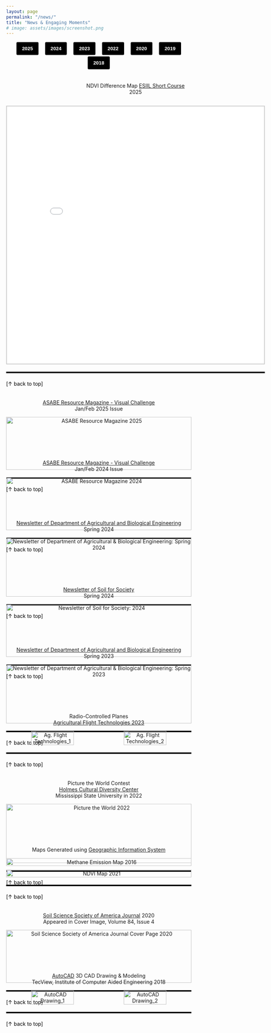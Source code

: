 ```yaml
---
layout: page
permalink: "/news/"
title: "News & Engaging Moments"
# image: assets/images/screenshot.png
---
```

<div style="text-align: center; margin-bottom: 20px;">
  <button style="cursor: pointer; padding: 10px 15px; margin: 0 5px; border: 2px solid white; background-color: black; color: white; border-radius: 5px; transition: background-color 0.3s; font-weight: bold;"
          onmouseover="this.style.backgroundColor='white'; this.style.color='black'" 
          onmouseout="this.style.backgroundColor='black'; this.style.color='white'" 
          onclick="scrollToYear('2025')">2025</button>
  <button style="cursor: pointer; padding: 10px 15px; margin: 0 5px; border: 2px solid white; background-color: black; color: white; border-radius: 5px; transition: background-color 0.3s; font-weight: bold;"
          onmouseover="this.style.backgroundColor='white'; this.style.color='black'" 
          onmouseout="this.style.backgroundColor='black'; this.style.color='white'" 
          onclick="scrollToYear('2024')">2024</button>
  <button style="cursor: pointer; padding: 10px 15px; margin: 0 5px; border: 2px solid white; background-color: black; color: white; border-radius: 5px; transition: background-color 0.3s; font-weight: bold;"
          onmouseover="this.style.backgroundColor='white'; this.style.color='black'" 
          onmouseout="this.style.backgroundColor='black'; this.style.color='white'" 
          onclick="scrollToYear('2023')">2023</button>
  <button style="cursor: pointer; padding: 10px 15px; margin: 0 5px; border: 2px solid white; background-color: black; color: white; border-radius: 5px; transition: background-color 0.3s; font-weight: bold;"
          onmouseover="this.style.backgroundColor='white'; this.style.color='black'" 
          onmouseout="this.style.backgroundColor='black'; this.style.color='white'" 
          onclick="scrollToYear('2022')">2022</button>
  <button style="cursor: pointer; padding: 10px 15px; margin: 0 5px; border: 2px solid white; background-color: black; color: white; border-radius: 5px; transition: background-color 0.3s; font-weight: bold;"
          onmouseover="this.style.backgroundColor='white'; this.style.color='black'" 
          onmouseout="this.style.backgroundColor='black'; this.style.color='white'" 
          onclick="scrollToYear('2020')">2020</button>
  <button style="cursor: pointer; padding: 10px 15px; margin: 0 5px; border: 2px solid white; background-color: black; color: white; border-radius: 5px; transition: background-color 0.3s; font-weight: bold;"
          onmouseover="this.style.backgroundColor='white'; this.style.color='black'" 
          onmouseout="this.style.backgroundColor='black'; this.style.color='white'" 
          onclick="scrollToYear('2019')">2019</button>
  <button style="cursor: pointer; padding: 10px 15px; margin: 0 5px; border: 2px solid white; background-color: black; color: white; border-radius: 5px; transition: background-color 0.3s; font-weight: bold;"
          onmouseover="this.style.backgroundColor='white'; this.style.color='black'" 
          onmouseout="this.style.backgroundColor='black'; this.style.color='white'" 
          onclick="scrollToYear('2018')">2018</button>
</div>

<div style="display: flex; flex-wrap: wrap; gap: 20px;">

 <!-- ESIIL Short Course 2025 -->
  <div id="2025" style="flex: 1 1 100%; text-align: center;">
    <p>
      NDVI Difference Map
      <a href="https://earthdatascience.org/" target="_blank">
        ESIIL Short Course </a><br>2025
    </p>
    <iframe src="/assets/images//news/NDVI_Bengaluru.html"
        width="700" height="700"
        style="border: 2px solid #ccc; margin-top: 15px;"
        title="NDVI Map - ESIIL Short Course 2025"
        loading="lazy"></iframe>
    <hr style="border: none; border-top: 3px solid #000000; margin: 20px 0;">
    <div style="margin-top: 10px; text-align: left;">
      <a href="#top" style="text-decoration: none; color: black;">[↑ back to top]</a>
    </div>
  </div>

  <!-- ASABE Resource Magazine 2025 -->
  <div id="2025" style="flex: 1 1 100%; text-align: center;">
    <p>
      <a href="https://www.asabe.org/visualchallenge" target="_blank">
        ASABE Resource Magazine - Visual Challenge</a><br>
        Jan/Feb 2025 Issue<br>
    </p>
    <img src="/assets/images/news/asabe_resource_magazine_2025.png" alt="ASABE Resource Magazine 2025" style="width: 100%; height: auto;">
    <hr style="border: none; border-top: 3px solid #000000; margin: 20px 0;">
    <div style="margin-top: 10px; text-align: left;">
      <a href="#top" style="text-decoration: none; color: black;">[↑ back to top]</a>
    </div>
  </div>

  <!-- ASABE Resource Magazine 2024 -->
  <div id="2024" style="flex: 1 1 100%; text-align: center;">
    <p>
      <a href="https://www.asabe.org/visualchallenge" target="_blank">
        ASABE Resource Magazine - Visual Challenge</a><br>
        Jan/Feb 2024 Issue<br>
    </p>
    <img src="/assets/images/news/asabe_resource_magazine_2024.png" alt="ASABE Resource Magazine 2024" style="width: 100%; height: auto;">
    <hr style="border: none; border-top: 3px solid #000000; margin: 20px 0;">
    <div style="margin-top: 10px; text-align: left;">
      <a href="#top" style="text-decoration: none; color: black;">[↑ back to top]</a>
    </div>
  </div>

  <!-- ABE Newsletter 2024 -->
  <div id="2024" style="flex: 1 1 100%; text-align: center;">
    <p>
      <a href="https://www.abe.msstate.edu/category/news/newsletter/" target="_blank">
        Newsletter of Department of Agricultural and Biological Engineering</a><br>
        Spring 2024<br>
    </p>
    <img src="/assets/images/news/abe_spring_2024_newsletter.JPG" alt="Newsletter of Department of Agricultural & Biological Engineering: Spring 2024" style="width: 100%; height: auto;">
    <hr style="border: none; border-top: 3px solid #000000; margin: 20px 0;">
    <div style="margin-top: 10px; text-align: left;">
      <a href="#top" style="text-decoration: none; color: black;">[↑ back to top]</a>
    </div>
  </div>

  <!-- SSN Newsletter 2024 -->
  <div id="2024" style="flex: 1 1 100%; text-align: center;">
    <p>
      <a href="https://soilforsociety.org/resources/#newsletters/" target="_blank">
        Newsletter of Soil for Society</a><br>
        Spring 2024
    </p>
    <img src="/assets/images/news/soil_for_society_2024.JPG" alt="Newsletter of Soil for Society: 2024" style="width: 100%; height: auto;">
    <hr style="border: none; border-top: 3px solid #000000; margin: 20px 0;">
    <div style="margin-top: 10px; text-align: left;">
      <a href="#top" style="text-decoration: none; color: black;">[↑ back to top]</a>
    </div>
  </div>

  <!-- ABE Newsletter 2023 -->
  <div id="2023" style="flex: 1 1 100%; text-align: center;">
    <p>
      <a href="https://www.abe.msstate.edu/category/news/newsletter/" target="_blank">
        Newsletter of Department of Agricultural and Biological Engineering</a><br>
        Spring 2023<br>
    </p>
    <img src="/assets/images/news/abe_spring_2023_newsletter.JPG" alt="Newsletter of Department of Agricultural & Biological Engineering: Spring 2023" style="width: 100%; height: auto;">
    <hr style="border: none; border-top: 3px solid #000000; margin: 20px 0;">
    <div style="margin-top: 10px; text-align: left;">
      <a href="#top" style="text-decoration: none; color: black;">[↑ back to top]</a>
    </div>
  </div>

  <!-- Ag Flight Technologies 2023 -->
  <div id="2023" style="flex: 1 1 100%; text-align: center;">
    <p style="margin-bottom: 15px;">
      Radio-Controlled Planes<br>
      <a href="https://catalog.msstate.edu/graduate/colleges-degree-programs/agriculture-life-sciences/plant-soil-sciences/#coursestext" target="_blank">
        Agricultural Flight Technologies 2023<br>
      </a>
    </p>
    <div style="display: flex; justify-content: center; gap: 10px;">
      <img src="/assets/images/news/ag_flight1.jpg" alt="Ag. Flight Technologies_1" style="width: 48%; height: auto;">
      <img src="/assets/images/news/ag_flight2.jpg" alt="Ag. Flight Technologies_2" style="width: 48%; height: auto;">
    </div>
    <hr style="border: none; border-top: 3px solid #000000; margin: 20px 0;">
    <div style="margin-top: 10px; text-align: left;">
      <a href="#top" style="text-decoration: none; color: black;">[↑ back to top]</a>
    </div>
  </div>

  <!-- Picture the World 2022 -->
  <div id="2022" style="flex: 1 1 100%; text-align: center;">
    <p>
      Picture the World Contest<br>
      <a href="https://www.hcdc.msstate.edu/" target="_blank">
        Holmes Cultural Diversity Center<br>
      </a>
      Mississippi State University in 2022
    </p>
    <img src="/assets/images/news/picture_the_world_2022.JPEG" alt="Picture the World 2022" style="width: 100%; height: auto;">
    <hr style="border: none; border-top: 3px solid #000000; margin: 20px 0;">
    <div style="margin-top: 10px; text-align: left;">
      <a href="#top" style="text-decoration: none; color: black;">[↑ back to top]</a>
    </div>
  </div>

  <!-- Remote Sensing 2021 -->
  <div id="2021" style="flex: 1 1 100%; text-align: center;">
    <p style="margin-bottom: 15px;">
      Maps Generated using
      <a href="https://www.qgis.org/" target="_blank">
        Geographic Information System
      </a>
    </p>
    <div style="display: flex; flex-direction: column; align-items: center;">
      <img src="/assets/images/news/methane_map.png" alt="Methane Emission Map 2016" style="width: 100%; height: auto; margin-bottom: 10px;">
      <img src="/assets/images/news/ndvi_map.png" alt="NDVI Map 2021" style="width: 100%; height: auto;">
    </div>
    <hr style="border: none; border-top: 3px solid #000000; margin: 20px 0;">
    <div style="margin-top: 10px; text-align: left;">
      <a href="#top" style="text-decoration: none; color: black;">[↑ back to top]</a>
    </div>
  </div>

  <!-- Soil Science Society of America Cover Page 2020 -->
  <div id="2020" style="flex: 1 1 100%; text-align: center;">
    <p>
      <a href="https://doi.org/10.1002/saj2.20137" target="_blank">
        Soil Science Society of America Journal</a> 2020<br>
        Appeared in Cover Image, Volume 84, Issue 4
    </p>
    <img src="/assets/images/news/sssaj_cover_2020.JPG" alt="Soil Science Society of America Journal Cover Page 2020" style="width: 100%; height: auto;">
    <hr style="border: none; border-top: 3px solid #000000; margin: 20px 0;">
    <div style="margin-top: 10px; text-align: left;">
      <a href="#top" style="text-decoration: none; color: black;">[↑ back to top]</a>
    </div>
  </div>

  <!-- Arduino Programmed Car Kit 2019 -->
  <!-- <div id="2019" style="flex: 1 1 100%; text-align: center;">
    <p>
      <a href="https://www.arduino.cc/" target="_blank">
        Arduino</a> Programmed Car Kit 2019<br>
    </p>
    <video src="/assets/images/news/arduino_car_kit.mp4" controls autoplay muted preload="auto" style="width: 100%; height: auto;">
      Your browser does not support the video tag.
    </video>
    <hr style="border: none; border-top: 3px solid #000000; margin: 20px 0;">
    <div style="margin-top: 10px; text-align: left;">
      <a href="#top" style="text-decoration: none; color: black;">[↑ back to top]</a>
    </div>
  </div> -->

  <!-- AutoCAD Output 2018 -->
  <div id="2018" style="flex: 1 1 100%; text-align: center;">
    <p style="margin-bottom: 15px;">
      <a href="https://www.autodesk.com/" target="_blank">
        AutoCAD</a> 3D CAD Drawing & Modeling<br>
      TecView, Institute of Computer Aided Engineering 2018
    </p>
    <div style="display: flex; justify-content: center; gap: 10px;">
      <img src="/assets/images/news/autocad1.jpg" alt="AutoCAD Drawing_1" style="width: 48%; height: auto;">
      <img src="/assets/images/news/autocad2.jpg" alt="AutoCAD Drawing_2" style="width: 48%; height: auto;">
    </div>
    <hr style="border: none; border-top: 3px solid #000000; margin: 20px 0;">
    <div style="margin-top: 10px; text-align: left;">
      <a href="#top" style="text-decoration: none; color: black;">[↑ back to top]</a>
    </div>
  </div>

</div>

<script>
  function scrollToYear(year) {
    const element = document.getElementById(year);
    if (element) {
      // Scroll to the <p> element
      const pElement = element.querySelector('p');
      if (pElement) {
        const elementPosition = pElement.getBoundingClientRect().top + window.scrollY;
        const offset = 90; // Adjust this value to change how far above the <p> you want to scroll
        window.scrollTo({ top: elementPosition - offset, behavior: 'smooth' });
      }
    }
  }
</script>

<!-- Add below
1. Pyhton
1. Arduino
1. LabView
1. R/Statistics -->

<!-- [↑ back to top](#top) -->


